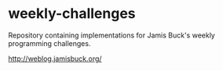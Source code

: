# weekly-challenges

Repository containing implementations for Jamis Buck's weekly programming challenges.

http://weblog.jamisbuck.org/
